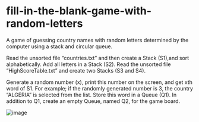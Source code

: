 # fill-in-the-blank-game-with-random-letters
A game of guessing country names with random letters determined by the computer using a stack and circular queue.

Read the unsorted file “countries.txt” and then create a Stack (S1),and sort alphabetically. Add all letters in a Stack (S2). Read the unsorted file “HighScoreTable.txt” and create two Stacks (S3 and S4).

Generate a random number (x), print this number on the screen, and get xth word of S1.
For example; if the randomly generated number is 3, the country “ALGERIA” is selected from the list.
Store this word in a Queue (Q1).
In addition to Q1, create an empty Queue, named Q2, for the game board. 

![image](https://github.com/0asa0/fill-in-the-blank-game-with-random-letters/assets/134441532/bab23876-f9ca-4cb2-9b2f-4c735bf0e19f)
